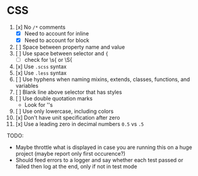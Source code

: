 # CSS

1. [x] No `/*` comments
    - [x] Need to account for inline
    - [x] Need to account for block
2. [ ] Space between property name and value
3. [ ] Use space between selector and `{`
    - [ ] check for \s{ or \S{
4. [x] Use `.scss` syntax
5. [x] Use `.less` syntax
6. [ ] Use hyphens when naming mixins, extends, classes, functions, and variables
7. [ ] Blank line above selector that has styles
8. [ ] Use double quotation marks
    - Look for ''s
9. [ ] Use only lowercase, including colors
10. [x] Don't have unit specification after zero
11. [x] Use a leading zero in decimal numbers `0.5` vs `.5`


TODO:
- Maybe throttle what is displayed in case you are running this on a huge project (maybe report only first occurence?)
- Should feed errors to a logger and say whether each test passed or failed then log at the end, only if not in test mode